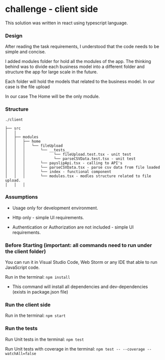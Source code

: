 # challenge - client side

This solution was written in react using typescript language.

### Design

After reading the task requirements, I understood that the code needs to be simple and concise.

I added modules folder for hold all the modules of the app.
The thinking behind was to divide each business model into a different folder
and structure the app for large scale in the future.

Each folder will hold the models that related to the business model. In our case is the file upload

In our case The Home will be the only module.

### Structure
```
./client

├── src
│   │   
│   ├── modules
│   │   ├── home
│   │   │   └── fileUpload
│   │   │       └── __tests__
│   │   │             └── fileUpload.test.tsx - unit test
│   │   │             └── parseCSVData.test.tsx - unit test      
│   │   │       └── payslipApi.tsx - calling to API's
│   │   │       └── parseCSVData.tsx - parse csv data from file loaded
│   │   │       └── index - functional component
│   │   │       └── modules.tsx - modles structure related to file upload. 
│   │   │       
```

### Assumptions

* Usage only for development environment.

* Http only - simple UI requirements.

* Authentication or Authorization are not included - simple UI requirements.


### Before Starting (important: all commands need to run under the client folder)

You can run it in Visual Studio Code, Web Storm or any IDE that able to run JavaScript code.

Run in the terminal: `npm install`

* This command will install all dependencies and dev-dependencies (exists in package.json file)

### Run the client side

Run in the terminal: `npm start`

### Run the tests

Run Unit tests in the terminal: `npm test`

Run Unit tests with coverage in the terminal: `npm test -- --coverage --watchAll=false`

